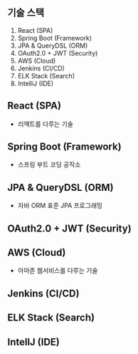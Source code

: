 ## 기술 스택
   1) React (SPA)
   2) Spring Boot (Framework)
   3) JPA & QueryDSL (ORM)
   4) OAuth2.0 + JWT (Security)
   6) AWS (Cloud)
   7) Jenkins (CI/CD)
   8) ELK Stack (Search)
   9) IntelliJ (IDE)

## React (SPA)
- 리액트를 다루는 기술

## Spring Boot (Framework)
- 스프링 부트 코딩 공작소

## JPA & QueryDSL (ORM)
- 자바 ORM 표준 JPA 프로그래밍

## OAuth2.0 + JWT (Security)


## AWS (Cloud)
- 아마존 웹서비스를 다루는 기술

## Jenkins (CI/CD)


## ELK Stack (Search)


## IntellJ (IDE)
